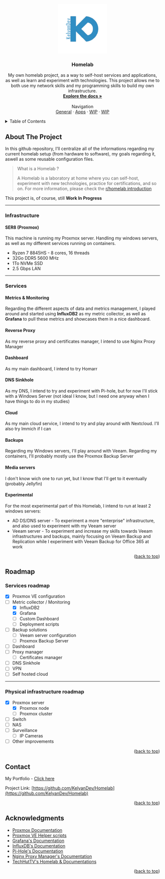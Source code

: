 <a id="readme-top"></a>

<!--[![Contributors][contributors-shield]][contributors-url]
[![Forks][forks-shield]][forks-url]
[![Stargazers][stars-shield]][stars-url]
[![Issues][issues-shield]][issues-url]
[![MIT License][license-shield]][license-url]
[![LinkedIn][linkedin-shield]][linkedin-url] -->

<!-- PROJECT LOGO -->
<br />
<div align="center">
  <a href="https://github.com/KelyanDev/Homelab">
    <img src="images/logo.png" alt="Logo" width="160" height="160">
  </a>

<h3 align="center">Homelab</h3>

  <p align="center">
    My own homelab project, as a way to self-host services and applications, as well as learn and experiment with technologies. This project allows me to both use my network skills and my programming skills to build my own infrastructure.
    <br />
    <a href="https://github.com/KelyanDev/Homelab"><strong>Explore the docs »</strong></a>
    <br />
    <br />
    Navigation <br />
    <a href="https://github.com/KelyanDev/Homelab">General</a>
    ·
    <a href="https://github.com/KelyanDev/Homelab/blob/main/apps/README.md">Apps</a>
    ·
    <a href="">WIP</a>
    ·
    <a href="">WIP</a>
  </p>
</div>


<details>
  <summary>Table of Contents</summary>
  <ol>
    <li>
      <a href="#about-the-project">About The Project</a>
      <ul>
        <li><a href="#infrastructure">Infrastructure</a></li>
        <li><a href="#services">Services</a></li>
      </ul>
    </li>
    <li>
      <a href="#roadmap">Roadmap</a>
      <ul>
        <li><a href="#services-roadmap">Services roadmap</a></li>
        <li><a href="#physical-infrastructure-roadmap">Hardware roadmap</a></li>
      </ul>
    </li>
    <li><a href="#contact">Contact</a></li>
    <li><a href="#acknowledgments">Acknowledgments</a></li>
  </ol>
</details> 


<!-- ABOUT THE PROJECT -->
## About The Project

In this github repository, I'll centralize all of the informations regarding my current homelab setup (from hardware to software), my goals regarding it, aswell as some reusable configuration files.

> What is a Homelab ?
>
> A Homelab is a laboratory at home where you can self-host, experiment with new technologies, practice for certifications, and so on.
> For more information, please check the [r/homelab introduction](https://www.reddit.com/r/homelab/wiki/introduction/)

This project is, of course, still **Work In Progress**

<hr />

### Infrastructure

#### SER8 (Proxmox)  
This machine is running my Proxmox server. Handling my windows servers, as well as my different services running on containers.
* Ryzen 7 8845HS - 8 cores, 16 threads
* 32Go DDR5 5600 MHz
* 1To NVMe SSD
* 2.5 Gbps LAN 

<hr />

### Services

#### Metrics & Monitoring
Regarding the different aspects of data and metrics management, I played around and started using **InfluxDB2** as my metric collector, as well as **Grafana** to pull these metrics and showcases them in a nice dashboard.

#### Reverse Proxy
As my reverse proxy and certificates manager, I intend to use Nginx Proxy Manager

#### Dashboard
As my main dashboard, I intend to try Homarr

#### DNS Sinkhole
As my DNS, I intend to try and experiment with Pi-hole, but for now I'll stick with a Windows Server (not ideal I know, but I need one anyway when I have things to do in my studies)

#### Cloud
As my main cloud service, I intend to try and play around with Nextcloud. I'll also try Immich if I can

#### Backups
Regarding my Windows servers, I'll play around with Veeam. Regarding my containers, I'll probably mostly use the Proxmox Backup Server

#### Media servers
I don't know wich one to run yet, but I know that I'll get to it eventually (probably Jellyfin)

#### Experimental
For the most experimental part of this Homelab, I intend to run at least 2 windows servers:
* AD DS/DNS server - To experiment a more "enterprise" infrastructure, and also used to experiment with my Veeam server
* Veeam server - To experiment and increase my skills towards Veeam infrastructures and backups, mainly focusing on Veeam Backup and Replication while I experiment with Veeam Backup for Office 365 at work

<p align="right">(<a href="#readme-top">back to top</a>)</p>

<!-- ROADMAP -->
## Roadmap

### Services roadmap

- [X] Proxmox VE configuration
- [ ] Metric collector / Monitoring
    - [X] InfluxDB2
    - [X] Grafana
    - [ ] Custom Dashboard
    - [ ] Deployment scripts
- [ ] Backup solutions
    - [ ] Veeam server configuration
    - [ ] Proxmox Backup Server
- [ ] Dashboard
- [ ] Proxy manager
    - [ ] Certificates manager
- [ ] DNS Sinkhole
- [ ] VPN
- [ ] Self hosted cloud

<hr />

### Physical infrastructure roadmap

- [X] Proxmox server
    - [X] Proxmox node
    - [ ] Proxmox cluster 
- [ ] Switch
- [ ] NAS
- [ ] Surveillance
    - [ ] IP Cameras
- [ ] Other improvements

<p align="right">(<a href="#readme-top">back to top</a>)</p>

<!-- CONTACT -->
## Contact

My Portfolio - [Click here](https://kelyandev.github.io/)

Project Link: [https://github.com/KelyanDev/Homelab](https://github.com/KelyanDev/Homelab)

<p align="right">(<a href="#readme-top">back to top</a>)</p>



<!-- ACKNOWLEDGMENTS -->
## Acknowledgments

* [Proxmox Documentation](https://pve.proxmox.com/wiki/Main_Page)
* [Proxmox VE Helper scripts](https://community-scripts.github.io/ProxmoxVE/)
* [Grafana's Documentation](https://grafana.com/docs/)
* [InfluxDB's Documentation](https://docs.influxdata.com/influxdb/v2/install/#choose-the-influxdata-key-pair-for-your-os-version)
* [Pi-Hole's Documentation](https://docs.pi-hole.net/)
* [Nginx Proxy Manager's Documentation](https://nginxproxymanager.com/guide/)
* [TechHutTV's Homelab & Documentations](https://github.com/TechHutTV/homelab)

<p align="right">(<a href="#readme-top">back to top</a>)</p>



<!-- MARKDOWN LINKS & IMAGES -->
<!-- https://www.markdownguide.org/basic-syntax/#reference-style-links -->
[contributors-shield]: https://img.shields.io/github/contributors/KelyanDev/Homelab.svg?style=for-the-badge
[contributors-url]: https://github.com/KelyanDev/Homelab/graphs/contributors
[forks-shield]: https://img.shields.io/github/forks/KelyanDev/Homelab.svg?style=for-the-badge
[forks-url]: https://github.com/KelyanDev/Homelab/network/members
[stars-shield]: https://img.shields.io/github/stars/KelyanDev/Homelab.svg?style=for-the-badge
[stars-url]: https://github.com/KelyanDev/Homelab/stargazers
[issues-shield]: https://img.shields.io/github/issues/KelyanDev/Homelab.svg?style=for-the-badge
[issues-url]: https://github.com/KelyanDev/Homelab/issues
[license-shield]: https://img.shields.io/github/license/KelyanDev/Homelab.svg?style=for-the-badge
[license-url]: https://github.com/KelyanDev/Homelab/blob/master/LICENSE.txt
[linkedin-shield]: https://img.shields.io/badge/-LinkedIn-black.svg?style=for-the-badge&logo=linkedin&colorB=555
[linkedin-url]: https://linkedin.com/in/linkedin_username

[Java.com]: https://img.shields.io/badge/java-%23ED8B00.svg?style=for-the-badge&logo=openjdk&logoColor=white
[Java-url]: [https://nextjs.org/](https://www.w3schools.com/java/)
[Firebase.com]: https://img.shields.io/badge/firebase-ffca28?style=for-the-badge&logo=firebase&logoColor=black
[Firebase-url]: [https://reactjs.org/](https://firebase.google.com/)

